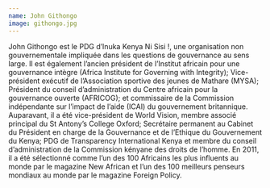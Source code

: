 ```yaml
---
name: John Githongo
image: githongo.jpg
---
```

John Githongo est le PDG d’Inuka Kenya Ni Sisi !, une organisation non gouvernementale impliquée dans les questions de gouvernance au sens large. Il est également l’ancien président de l’Institut africain pour une gouvernance intègre (Africa Institute for Governing with Integrity); Vice-président exécutif de l’Association sportive des jeunes de Mathare (MYSA); Président du conseil d’administration du Centre africain pour la gouvernance ouverte (AFRICOG); et commissaire de la Commission indépendante sur l’impact de l’aide (ICAI) du gouvernement britannique. Auparavant, il a été vice-président de World Vision, membre associé principal du St Antony’s College Oxford; Secrétaire permanent au Cabinet du Président en charge de la Gouvernance et de l’Ethique du Gouvernement du Kenya; PDG de Transparency International Kenya et membre du conseil d’administration de la Commission kényane des droits de l’homme. En 2011, il a été sélectionné comme l’un des 100 Africains les plus influents au monde par le magazine New African et l’un des 100 meilleurs penseurs mondiaux au monde par le magazine Foreign Policy.
